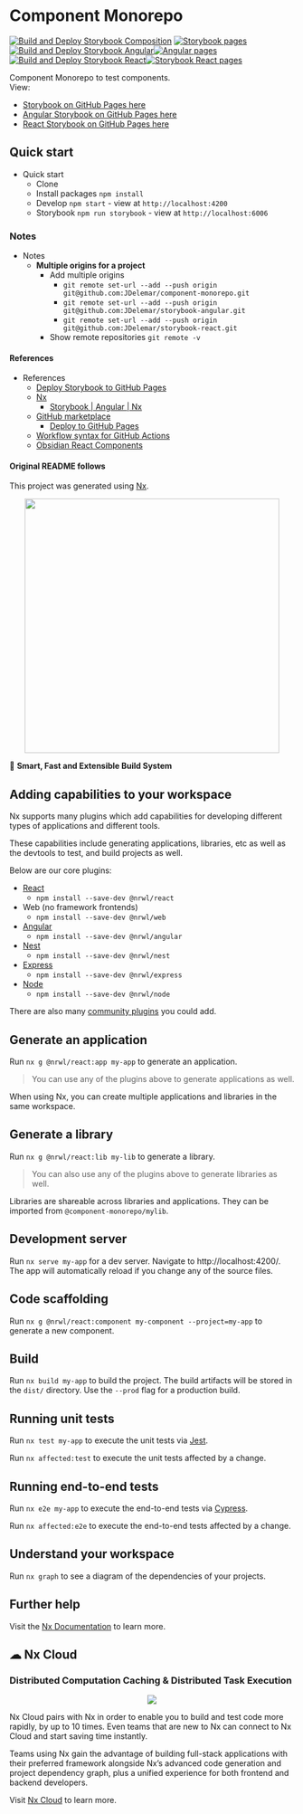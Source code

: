 # Component Monorepo

[![Build and Deploy Storybook Composition](https://github.com/JDelemar/component-monorepo/actions/workflows/storybook-composition.yml/badge.svg)](https://github.com/JDelemar/component-monorepo/actions/workflows/storybook-composition.yml)
[![Storybook pages](https://github.com/JDelemar/component-monorepo/actions/workflows/pages/pages-build-deployment/badge.svg)](https://github.com/JDelemar/component-monorepo/actions/workflows/pages/pages-build-deployment)[![Build and Deploy Storybook Angular](https://github.com/JDelemar/storybook-angular/actions/workflows/storybook.yml/badge.svg)](https://github.com/JDelemar/storybook-angular/actions/workflows/storybook.yml)[![Angular pages](https://github.com/JDelemar/storybook-angular/actions/workflows/pages/pages-build-deployment/badge.svg)](https://github.com/JDelemar/storybook-angular/actions/workflows/pages/pages-build-deployment)[![Build and Deploy Storybook React](https://github.com/JDelemar/storybook-react/actions/workflows/storybook-react.yml/badge.svg)](https://github.com/JDelemar/storybook-react/actions/workflows/storybook-react.yml)[![Storybook React pages](https://github.com/JDelemar/storybook-react/actions/workflows/pages/pages-build-deployment/badge.svg)](https://github.com/JDelemar/storybook-react/actions/workflows/pages/pages-build-deployment)

Component Monorepo to test components.  
View:

- [Storybook on GitHub Pages here](https://jdelemar.github.io/component-monorepo)
- [Angular Storybook on GitHub Pages here](https://jdelemar.github.io/storybook-angular)
- [React Storybook on GitHub Pages here](https://jdelemar.github.io/storybook-react)

## Quick start

- Quick start
  - Clone
  - Install packages `npm install`
  - Develop `npm start` - view at `http://localhost:4200`
  - Storybook `npm run storybook` - view at `http://localhost:6006`

### Notes

- Notes
  - **Multiple origins for a project**
    - Add multiple origins
      - `git remote set-url --add --push origin git@github.com:JDelemar/component-monorepo.git`
      - `git remote set-url --add --push origin git@github.com:JDelemar/storybook-angular.git`
      - `git remote set-url --add --push origin git@github.com:JDelemar/storybook-react.git`
    - Show remote repositories `git remote -v`

#### References

- References
  - [Deploy Storybook to GitHub Pages](https://dev.to/kouts/deploy-storybook-to-github-pages-3bij)
  - [Nx](https://nx.dev)
    - [Storybook | Angular | Nx](https://nx.dev/storybook/overview-angular)
  - [GitHub marketplace](https://github.com/marketplace)
    - [Deploy to GitHub Pages](https://github.com/marketplace/actions/deploy-to-github-pages)
  - [Workflow syntax for GitHub Actions](https://docs.github.com/en/actions/using-workflows/workflow-syntax-for-github-actions#patterns-to-match-file-paths)
  - [Obsidian React Components](https://github.com/elias-sundqvist/obsidian-react-components)

#### Original README follows

This project was generated using [Nx](https://nx.dev).  

<p style="text-align: center;"><img src="https://raw.githubusercontent.com/nrwl/nx/master/images/nx-logo.png" width="450"></p>

🔎 **Smart, Fast and Extensible Build System**

## Adding capabilities to your workspace

Nx supports many plugins which add capabilities for developing different types of applications and different tools.

These capabilities include generating applications, libraries, etc as well as the devtools to test, and build projects as well.

Below are our core plugins:

- [React](https://reactjs.org)
  - `npm install --save-dev @nrwl/react`
- Web (no framework frontends)
  - `npm install --save-dev @nrwl/web`
- [Angular](https://angular.io)
  - `npm install --save-dev @nrwl/angular`
- [Nest](https://nestjs.com)
  - `npm install --save-dev @nrwl/nest`
- [Express](https://expressjs.com)
  - `npm install --save-dev @nrwl/express`
- [Node](https://nodejs.org)
  - `npm install --save-dev @nrwl/node`

There are also many [community plugins](https://nx.dev/community) you could add.

## Generate an application

Run `nx g @nrwl/react:app my-app` to generate an application.

> You can use any of the plugins above to generate applications as well.

When using Nx, you can create multiple applications and libraries in the same workspace.

## Generate a library

Run `nx g @nrwl/react:lib my-lib` to generate a library.

> You can also use any of the plugins above to generate libraries as well.

Libraries are shareable across libraries and applications. They can be imported from `@component-monorepo/mylib`.

## Development server

Run `nx serve my-app` for a dev server. Navigate to http://localhost:4200/. The app will automatically reload if you change any of the source files.

## Code scaffolding

Run `nx g @nrwl/react:component my-component --project=my-app` to generate a new component.

## Build

Run `nx build my-app` to build the project. The build artifacts will be stored in the `dist/` directory. Use the `--prod` flag for a production build.

## Running unit tests

Run `nx test my-app` to execute the unit tests via [Jest](https://jestjs.io).

Run `nx affected:test` to execute the unit tests affected by a change.

## Running end-to-end tests

Run `nx e2e my-app` to execute the end-to-end tests via [Cypress](https://www.cypress.io).

Run `nx affected:e2e` to execute the end-to-end tests affected by a change.

## Understand your workspace

Run `nx graph` to see a diagram of the dependencies of your projects.

## Further help

Visit the [Nx Documentation](https://nx.dev) to learn more.



## ☁ Nx Cloud

### Distributed Computation Caching & Distributed Task Execution

<p style="text-align: center;"><img src="https://raw.githubusercontent.com/nrwl/nx/master/images/nx-cloud-card.png"></p>

Nx Cloud pairs with Nx in order to enable you to build and test code more rapidly, by up to 10 times. Even teams that are new to Nx can connect to Nx Cloud and start saving time instantly.

Teams using Nx gain the advantage of building full-stack applications with their preferred framework alongside Nx’s advanced code generation and project dependency graph, plus a unified experience for both frontend and backend developers.

Visit [Nx Cloud](https://nx.app/) to learn more.

